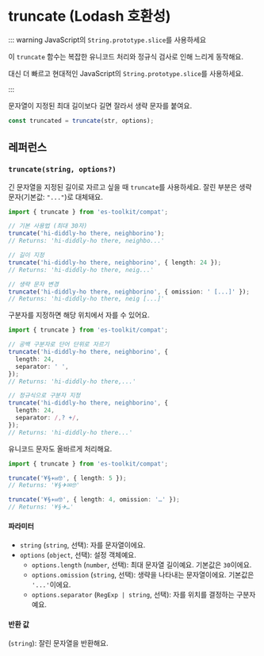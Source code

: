 # truncate (Lodash 호환성)

::: warning JavaScript의 `String.prototype.slice`를 사용하세요

이 `truncate` 함수는 복잡한 유니코드 처리와 정규식 검사로 인해 느리게 동작해요.

대신 더 빠르고 현대적인 JavaScript의 `String.prototype.slice`를 사용하세요.

:::

문자열이 지정된 최대 길이보다 길면 잘라서 생략 문자를 붙여요.

```typescript
const truncated = truncate(str, options);
```

## 레퍼런스

### `truncate(string, options?)`

긴 문자열을 지정된 길이로 자르고 싶을 때 `truncate`를 사용하세요. 잘린 부분은 생략 문자(기본값: `"..."`)로 대체돼요.

```typescript
import { truncate } from 'es-toolkit/compat';

// 기본 사용법 (최대 30자)
truncate('hi-diddly-ho there, neighborino');
// Returns: 'hi-diddly-ho there, neighbo...'

// 길이 지정
truncate('hi-diddly-ho there, neighborino', { length: 24 });
// Returns: 'hi-diddly-ho there, neig...'

// 생략 문자 변경
truncate('hi-diddly-ho there, neighborino', { omission: ' [...]' });
// Returns: 'hi-diddly-ho there, neig [...]'
```

구분자를 지정하면 해당 위치에서 자를 수 있어요.

```typescript
import { truncate } from 'es-toolkit/compat';

// 공백 구분자로 단어 단위로 자르기
truncate('hi-diddly-ho there, neighborino', {
  length: 24,
  separator: ' ',
});
// Returns: 'hi-diddly-ho there,...'

// 정규식으로 구분자 지정
truncate('hi-diddly-ho there, neighborino', {
  length: 24,
  separator: /,? +/,
});
// Returns: 'hi-diddly-ho there...'
```

유니코드 문자도 올바르게 처리해요.

```typescript
import { truncate } from 'es-toolkit/compat';

truncate('¥§✈✉🤓', { length: 5 });
// Returns: '¥§✈✉🤓'

truncate('¥§✈✉🤓', { length: 4, omission: '…' });
// Returns: '¥§✈…'
```

#### 파라미터

- `string` (`string`, 선택): 자를 문자열이에요.
- `options` (`object`, 선택): 설정 객체예요.
  - `options.length` (`number`, 선택): 최대 문자열 길이예요. 기본값은 `30`이에요.
  - `options.omission` (`string`, 선택): 생략을 나타내는 문자열이에요. 기본값은 `'...'`이에요.
  - `options.separator` (`RegExp | string`, 선택): 자를 위치를 결정하는 구분자예요.

#### 반환 값

(`string`): 잘린 문자열을 반환해요.
